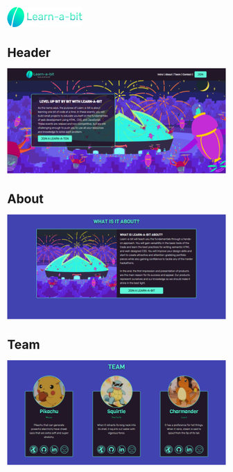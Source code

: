 <img src="./Challenges/Challenge01/images/learnabit-logo.png" />

# Header

<p align="center">
    <img src="./Images/header.PNG">
</p>

# About

<p align="center">
    <img src="./Images/about.PNG">
</p>

# Team

<p align="center">
    <img src="./Images/team.PNG">
</p>
